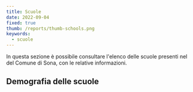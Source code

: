 ```yaml
---
title: Scuole
date: 2022-09-04
fixed: true
thumb: /reports/thumb-schools.png
keywords:
  - scuole
---
```


<script>
  import TabellaScuole from "../data/scuole/TabellaScuole.svelte";
  import SunburstScuole from "../data/scuole/SunburstScuole.svelte";
</script>

In questa sezione è possibile consultare l'elenco delle scuole presenti nel del Comune di Sona, con le relative informazioni.

<TabellaScuole />

## Demografia delle scuole

<SunburstScuole />
